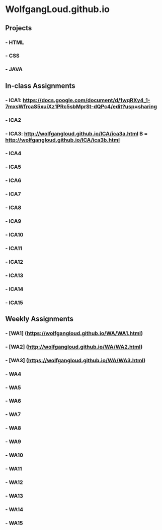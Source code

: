 # WolfgangLoud.github.io

## Projects
### - HTML
### - CSS
### - JAVA

## In-class Assignments
### - ICA1: https://docs.google.com/document/d/1wqRXy4_1-7mxsWfrcaS5xuiXz1PRc5sbMprSt-dQPc4/edit?usp=sharing
### - ICA2
### - ICA3: http://wolfgangloud.github.io/ICA/ica3a.html B = http://wolfgangloud.github.io/ICA/ica3b.html
### - ICA4
### - ICA5
### - ICA6
### - ICA7
### - ICA8
### - ICA9
### - ICA10
### - ICA11
### - ICA12
### - ICA13
### - ICA14
### - ICA15

## Weekly Assignments
### - [WA1] (https://wolfgangloud.github.io/WA/WA1.html)
### - [WA2] (http://wolfgangloud.github.io/WA/WA2.html)
### - [WA3] (https://wolfgangloud.github.io/WA/WA3.html)
### - WA4
### - WA5
### - WA6
### - WA7
### - WA8
### - WA9
### - WA10
### - WA11
### - WA12
### - WA13
### - WA14
### - WA15
